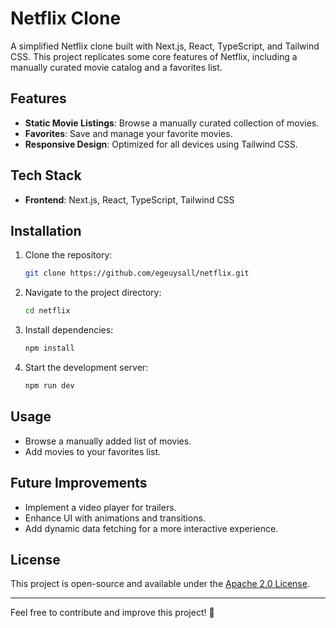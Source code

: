 # Netflix Clone

A simplified Netflix clone built with Next.js, React, TypeScript, and Tailwind CSS. This project replicates some core features of Netflix, including a manually curated movie catalog and a favorites list.

## Features

- **Static Movie Listings**: Browse a manually curated collection of movies.
- **Favorites**: Save and manage your favorite movies.
- **Responsive Design**: Optimized for all devices using Tailwind CSS.

## Tech Stack

- **Frontend**: Next.js, React, TypeScript, Tailwind CSS

## Installation

1. Clone the repository:
   ```sh
   git clone https://github.com/egeuysall/netflix.git
   ```
2. Navigate to the project directory:
   ```sh
   cd netflix
   ```
3. Install dependencies:
   ```sh
   npm install
   ```
4. Start the development server:
   ```sh
   npm run dev
   ```

## Usage

- Browse a manually added list of movies.
- Add movies to your favorites list.

## Future Improvements

- Implement a video player for trailers.
- Enhance UI with animations and transitions.
- Add dynamic data fetching for a more interactive experience.

## License

This project is open-source and available under the [Apache 2.0 License](LICENSE).

---

Feel free to contribute and improve this project! 🚀


